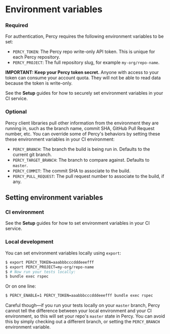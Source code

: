 # Environment variables

### Required

For authentication, Percy requires the following environment variables to be set:

* `PERCY_TOKEN`: The Percy repo write-only API token. This is unique for each Percy repository.
* `PERCY_PROJECT`: The full repository slug, for example `my-org/repo-name`.

<div class="Alert Alert--warning">
  <strong>IMPORTANT: Keep your Percy token secret.</strong> Anyone with access to your token can consume your account quota. They will not be able to read data because the token is write-only.

  See the <strong>Setup</strong> guides for how to securely set environment variables in your CI service.
</div>

### Optional

Percy client libraries pull other information from the environment they are running in, such as the branch name, commit SHA, GitHub Pull Request number, etc. You can override some of Percy's behaviors by setting these these environment variables in your CI environment:

* `PERCY_BRANCH`: The branch the build is being run in. Defaults to the current git branch.
* `PERCY_TARGET_BRANCH`: The branch to compare against. Defaults to `master`.
* `PERCY_COMMIT`: The commit SHA to associate to the build.
* `PERCY_PULL_REQUEST`: The pull request number to associate to the build, if any.


## Setting environment variables

### CI environment

See the **Setup** guides for how to set environment variables in your CI service.

### Local development

You can set environment variables locally using `export`:

```bash
$ export PERCY_TOKEN=aaabbbcccdddeeefff
$ export PERCY_PROJECT=my-org/repo-name
$ # Now run your tests locally:
$ bundle exec rspec
```

Or on one line:

```bash
$ PERCY_ENABLE=1 PERCY_TOKEN=aaabbbcccdddeeefff bundle exec rspec
```

Careful though—if you run your tests locally on your `master` branch, Percy cannot tell the difference between your local environment and your CI environment, so this will set your repo's `master` state in Percy. You can avoid this by simply checking out a different branch, or setting the `PERCY_BRANCH` environment variable.
